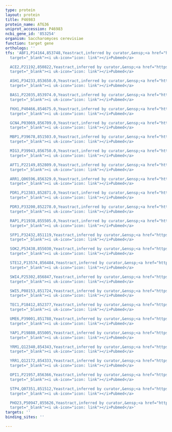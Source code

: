 ```yaml
---
type: protein
layout: protein
title: P46983
protein_name: ATG36
uniprot_accession: P46983
ncbi_gene_id: '853254'
organism: Saccharomyces cerevisiae
function: target gene
orthologs: ''
tfs: 'ABF1,P14164,853748,Yeastract,inferred by curator,&ensp;<a href="https://www.ncbi.nlm.nih.gov/pubmed/?term=18305101%5Buid%5D+OR+24170807%5Buid%5D"
  target="_blank"><i uk-icon="icon: link"></i>Pubmed</a>

  ACE2,P21192,850822,Yeastract,inferred by curator,&ensp;<a href="https://www.ncbi.nlm.nih.gov/pubmed/?term=19841732%5Buid%5D+OR+24170807%5Buid%5D"
  target="_blank"><i uk-icon="icon: link"></i>Pubmed</a>

  ASH1,P34233,853650.0,Yeastract,inferred by curator,&ensp;<a href="https://www.ncbi.nlm.nih.gov/pubmed/?term=19841732%5Buid%5D+OR+24170807%5Buid%5D"
  target="_blank"><i uk-icon="icon: link"></i>Pubmed</a>

  BAS1,P22035,853974.0,Yeastract,inferred by curator,&ensp;<a href="https://www.ncbi.nlm.nih.gov/pubmed/?term=21119627%5Buid%5D+OR+24170807%5Buid%5D"
  target="_blank"><i uk-icon="icon: link"></i>Pubmed</a>

  FKH1,P40466,854675.0,Yeastract,inferred by curator,&ensp;<a href="https://www.ncbi.nlm.nih.gov/pubmed/?term=24504085%5Buid%5D+OR+24170807%5Buid%5D"
  target="_blank"><i uk-icon="icon: link"></i>Pubmed</a>

  GCN4,P03069,856709.0,Yeastract,inferred by curator,&ensp;<a href="https://www.ncbi.nlm.nih.gov/pubmed/?term=22114689%5Buid%5D+OR+24170807%5Buid%5D"
  target="_blank"><i uk-icon="icon: link"></i>Pubmed</a>

  MBP1,P39678,851503.0,Yeastract,inferred by curator,&ensp;<a href="https://www.ncbi.nlm.nih.gov/pubmed/?term=12399584%5Buid%5D+OR+24170807%5Buid%5D"
  target="_blank"><i uk-icon="icon: link"></i>Pubmed</a>

  MIG3,P39943,856750.0,Yeastract,inferred by curator,&ensp;<a href="https://www.ncbi.nlm.nih.gov/pubmed/?term=23275883%5Buid%5D+OR+24170807%5Buid%5D"
  target="_blank"><i uk-icon="icon: link"></i>Pubmed</a>

  AFT1,P22149,852809.0,Yeastract,inferred by curator,&ensp;<a href="https://www.ncbi.nlm.nih.gov/pubmed/?term=17630978%5Buid%5D+OR+24170807%5Buid%5D"
  target="_blank"><i uk-icon="icon: link"></i>Pubmed</a>

  ARR1,Q06596,856329.0,Yeastract,inferred by curator,&ensp;<a href="https://www.ncbi.nlm.nih.gov/pubmed/?term=15575969%5Buid%5D+OR+24170807%5Buid%5D"
  target="_blank"><i uk-icon="icon: link"></i>Pubmed</a>

  PDR1,P12383,852871.0,Yeastract,inferred by curator,&ensp;<a href="https://www.ncbi.nlm.nih.gov/pubmed/?term=17993571%5Buid%5D+OR+24170807%5Buid%5D"
  target="_blank"><i uk-icon="icon: link"></i>Pubmed</a>

  PDR3,P33200,852278.0,Yeastract,inferred by curator,&ensp;<a href="https://www.ncbi.nlm.nih.gov/pubmed/?term=17993571%5Buid%5D+OR+24170807%5Buid%5D"
  target="_blank"><i uk-icon="icon: link"></i>Pubmed</a>

  RAP1,P11938,855505.0,Yeastract,inferred by curator,&ensp;<a href="https://www.ncbi.nlm.nih.gov/pubmed/?term=17158163%5Buid%5D+OR+24170807%5Buid%5D"
  target="_blank"><i uk-icon="icon: link"></i>Pubmed</a>

  SFP1,P32432,851119,Yeastract,inferred by curator,&ensp;<a href="https://www.ncbi.nlm.nih.gov/pubmed/?term=15466158%5Buid%5D+OR+24170807%5Buid%5D"
  target="_blank"><i uk-icon="icon: link"></i>Pubmed</a>

  SOK2,P53438,855030,Yeastract,inferred by curator,&ensp;<a href="https://www.ncbi.nlm.nih.gov/pubmed/?term=22042577%5Buid%5D+OR+24170807%5Buid%5D"
  target="_blank"><i uk-icon="icon: link"></i>Pubmed</a>

  STE12,P13574,856484,Yeastract,inferred by curator,&ensp;<a href="https://www.ncbi.nlm.nih.gov/pubmed/?term=10535956%5Buid%5D+OR+24170807%5Buid%5D"
  target="_blank"><i uk-icon="icon: link"></i>Pubmed</a>

  SWI4,P25302,856847,Yeastract,inferred by curator,&ensp;<a href="https://www.ncbi.nlm.nih.gov/pubmed/?term=12399584%5Buid%5D+OR+15343339%5Buid%5D+OR+24170807%5Buid%5D"
  target="_blank"><i uk-icon="icon: link"></i>Pubmed</a>

  SWI5,P08153,851724,Yeastract,inferred by curator,&ensp;<a href="https://www.ncbi.nlm.nih.gov/pubmed/?term=19841732%5Buid%5D+OR+24170807%5Buid%5D"
  target="_blank"><i uk-icon="icon: link"></i>Pubmed</a>

  TEC1,P18412,852377,Yeastract,inferred by curator,&ensp;<a href="https://www.ncbi.nlm.nih.gov/pubmed/?term=10535956%5Buid%5D+OR+24170807%5Buid%5D"
  target="_blank"><i uk-icon="icon: link"></i>Pubmed</a>

  UME6,P39001,851788,Yeastract,inferred by curator,&ensp;<a href="https://www.ncbi.nlm.nih.gov/pubmed/?term=25957495%5Buid%5D+OR+24170807%5Buid%5D"
  target="_blank"><i uk-icon="icon: link"></i>Pubmed</a>

  YAP1,P19880,855005,Yeastract,inferred by curator,&ensp;<a href="https://www.ncbi.nlm.nih.gov/pubmed/?term=22114689%5Buid%5D+OR+24170807%5Buid%5D"
  target="_blank"><i uk-icon="icon: link"></i>Pubmed</a>

  YRM1,Q12340,854343,Yeastract,inferred by curator,&ensp;<a href="https://www.ncbi.nlm.nih.gov/pubmed/?term=14512416%5Buid%5D+OR+24170807%5Buid%5D"
  target="_blank"><i uk-icon="icon: link"></i>Pubmed</a>

  YRR1,Q12172,854333,Yeastract,inferred by curator,&ensp;<a href="https://www.ncbi.nlm.nih.gov/pubmed/?term=16880382%5Buid%5D+OR+24170807%5Buid%5D"
  target="_blank"><i uk-icon="icon: link"></i>Pubmed</a>

  OPI1,P21957,856366,Yeastract,inferred by curator,&ensp;<a href="https://www.ncbi.nlm.nih.gov/pubmed/?term=20385592%5Buid%5D+OR+24170807%5Buid%5D"
  target="_blank"><i uk-icon="icon: link"></i>Pubmed</a>

  STP4,Q07351,851512,Yeastract,inferred by curator,&ensp;<a href="https://www.ncbi.nlm.nih.gov/pubmed/?term=15343339%5Buid%5D+OR+24170807%5Buid%5D"
  target="_blank"><i uk-icon="icon: link"></i>Pubmed</a>

  PHO23,P50947,855626,Yeastract,inferred by curator,&ensp;<a href="https://www.ncbi.nlm.nih.gov/pubmed/?term=24881874%5Buid%5D+OR+24170807%5Buid%5D"
  target="_blank"><i uk-icon="icon: link"></i>Pubmed</a>'
targets: ''
binding_sites: ''

---
```

